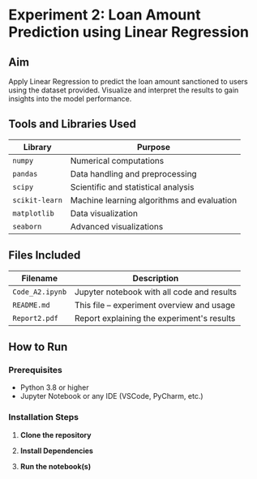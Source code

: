 # Experiment 2: Loan Amount Prediction using Linear Regression

## Aim
 Apply Linear Regression to predict the loan amount sanctioned to users using the dataset provided.
 Visualize and interpret the results to gain insights into the model performance.


## Tools and Libraries Used
| Library| Purpose |
|-|-|
| `numpy` | Numerical computations |
| `pandas` | Data handling and preprocessing |
| `scipy` | Scientific and statistical analysis |
| `scikit-learn` | Machine learning algorithms and evaluation |
| `matplotlib` | Data visualization |
| `seaborn` | Advanced visualizations |

## Files Included

| Filename | Description |
|-|-|
| `Code_A2.ipynb` | Jupyter notebook with all code and results |
| `README.md` | This file – experiment overview and usage |
| `Report2.pdf` | Report explaining the experiment's results  |



##  How to Run

### Prerequisites

- Python 3.8 or higher
- Jupyter Notebook or any IDE (VSCode, PyCharm, etc.)

### Installation Steps

1. **Clone the repository**

2. **Install Dependencies**

3. **Run the notebook(s)**
